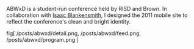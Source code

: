 ABWxD is a student-run conference held by RISD and Brown. In collaboration with [Isaac Blankensmith](http://www.isaacblankensmith.com/), I designed the 2011 mobile site to reflect the conference's clean and bright identity.

fig[
	/posts/abwxd/detail.png,
	/posts/abwxd/feed.png,
	/posts/abwxd/program.png
]
